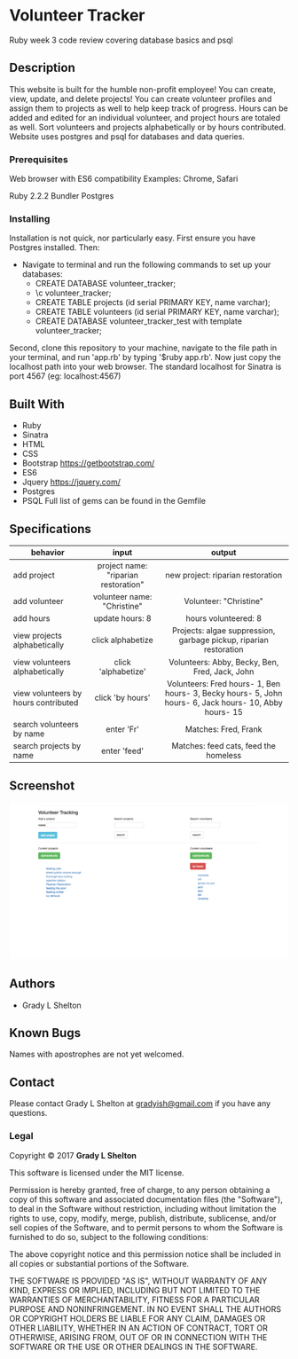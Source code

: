 # Volunteer Tracker

Ruby week 3 code review covering database basics and psql

## Description

This website is built for the humble non-profit employee! You can create, view, update, and delete projects! You can create volunteer profiles and assign them to projects as well to help keep track of progress. Hours can be added and edited for an individual volunteer, and project hours are totaled as well. Sort volunteers and projects alphabetically or by hours contributed. Website uses postgres and psql for databases and data queries.

### Prerequisites

Web browser with ES6 compatibility
Examples: Chrome, Safari

Ruby 2.2.2
Bundler
Postgres

### Installing

Installation is not quick, nor particularly easy. First ensure you have Postgres installed. Then:

* Navigate to terminal and run the following commands to set up your databases:
  * CREATE DATABASE volunteer_tracker;
  * \c volunteer_tracker;
  * CREATE TABLE projects (id serial PRIMARY KEY, name varchar);
  * CREATE TABLE volunteers (id serial PRIMARY KEY, name varchar);
  * CREATE DATABASE volunteer_tracker_test with template volunteer_tracker;

Second, clone this repository to your machine, navigate to the file path in your terminal, and run 'app.rb' by typing '$ruby app.rb'. Now just copy the localhost path into your web browser. The standard localhost for Sinatra is port 4567 (eg: localhost:4567)

## Built With

* Ruby
* Sinatra
* HTML
* CSS
* Bootstrap https://getbootstrap.com/
* ES6
* Jquery https://jquery.com/
* Postgres
* PSQL
Full list of gems can be found in the Gemfile

## Specifications

| behavior |  input   |  output  |
|----------|:--------:|:--------:|
|add project| project name: "riparian restoration"|new project: riparian restoration|
|add volunteer| volunteer name: "Christine"| Volunteer: "Christine" |
|add hours| update hours: 8 | hours volunteered: 8 |
|view projects alphabetically| click alphabetize | Projects: algae suppression, garbage pickup, riparian restoration|
|view volunteers alphabetically| click 'alphabetize' | Volunteers: Abby, Becky, Ben, Fred, Jack, John|
|view volunteers by hours contributed| click 'by hours' | Volunteers: Fred hours- 1, Ben hours- 3, Becky hours- 5, John hours- 6, Jack hours- 10, Abby hours- 15|
|search volunteers by name| enter 'Fr' | Matches: Fred, Frank |
|search projects by name | enter 'feed' | Matches: feed cats, feed the homeless |

## Screenshot
![Image of Homepage Screenshot](public/img/screen-shot.png)


## Authors

* Grady L Shelton

## Known Bugs
Names with apostrophes are not yet welcomed.

## Contact

Please contact Grady L Shelton at gradyish@gmail.com if you have any questions.

### Legal

Copyright © 2017 **Grady L Shelton**

This software is licensed under the MIT license.

Permission is hereby granted, free of charge, to any person obtaining a copy
of this software and associated documentation files (the "Software"), to deal
in the Software without restriction, including without limitation the rights
to use, copy, modify, merge, publish, distribute, sublicense, and/or sell
copies of the Software, and to permit persons to whom the Software is
furnished to do so, subject to the following conditions:

The above copyright notice and this permission notice shall be included in
all copies or substantial portions of the Software.

THE SOFTWARE IS PROVIDED "AS IS", WITHOUT WARRANTY OF ANY KIND, EXPRESS OR
IMPLIED, INCLUDING BUT NOT LIMITED TO THE WARRANTIES OF MERCHANTABILITY,
FITNESS FOR A PARTICULAR PURPOSE AND NONINFRINGEMENT. IN NO EVENT SHALL THE
AUTHORS OR COPYRIGHT HOLDERS BE LIABLE FOR ANY CLAIM, DAMAGES OR OTHER
LIABILITY, WHETHER IN AN ACTION OF CONTRACT, TORT OR OTHERWISE, ARISING FROM,
OUT OF OR IN CONNECTION WITH THE SOFTWARE OR THE USE OR OTHER DEALINGS IN
THE SOFTWARE.
